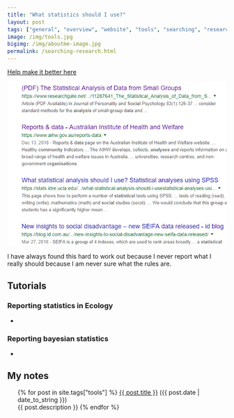 ```yaml
---
title: "What statistics should I use?"
layout: post
tags: ["general", "overview", "website", "tools", "searching", "research"]
image: /img/tools.jpg
bigimg: /img/aboutme-image.jpg
permalink: /searching-research.html
---
```


<a href="{{ site.github.repository_url }}/tree/master/{{ page.relative_path }}" align = "center">Help make it better here</a>

![1560990182973](../img/1560990182973-1560990209718.png)

I have always found this hard to work out because I never report what I really should because I am never sure what the rules are.

## Tutorials

### Reporting statistics in Ecology

- 

### Reporting bayesian statistics

- 

## My notes

<div class="post">
<ul>
{% for post in site.tags["tools"] %}
  <a href="{{ post.url }}">{{ post.title }}</a> ({{ post.date | date_to_string }})<br>
    {{ post.description }}
{% endfor %}
</ul>
</div>